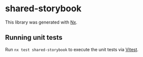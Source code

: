 # shared-storybook

This library was generated with [Nx](https://nx.dev).

## Running unit tests

Run `nx test shared-storybook` to execute the unit tests via [Vitest](https://vitest.dev/).

